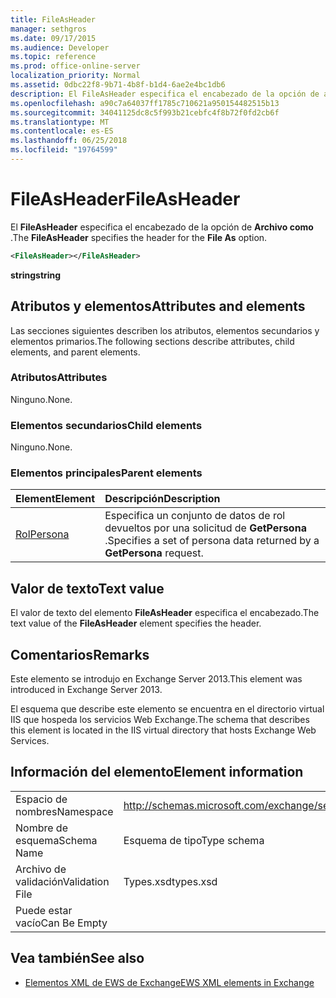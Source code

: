 ```yaml
---
title: FileAsHeader
manager: sethgros
ms.date: 09/17/2015
ms.audience: Developer
ms.topic: reference
ms.prod: office-online-server
localization_priority: Normal
ms.assetid: 0dbc22f8-9b71-4b8f-b1d4-6ae2e4bc1db6
description: El FileAsHeader especifica el encabezado de la opción de archivo como.
ms.openlocfilehash: a90c7a64037ff1785c710621a950154482515b13
ms.sourcegitcommit: 34041125dc8c5f993b21cebfc4f8b72f0fd2cb6f
ms.translationtype: MT
ms.contentlocale: es-ES
ms.lasthandoff: 06/25/2018
ms.locfileid: "19764599"
---
```

# <a name="fileasheader"></a><span data-ttu-id="f700a-103">FileAsHeader</span><span class="sxs-lookup"><span data-stu-id="f700a-103">FileAsHeader</span></span>

<span data-ttu-id="f700a-104">El **FileAsHeader** especifica el encabezado de la opción de **Archivo como** .</span><span class="sxs-lookup"><span data-stu-id="f700a-104">The **FileAsHeader** specifies the header for the **File As** option.</span></span> 
  
```XML
<FileAsHeader></FileAsHeader>
```

 <span data-ttu-id="f700a-105">**string**</span><span class="sxs-lookup"><span data-stu-id="f700a-105">**string**</span></span>
## <a name="attributes-and-elements"></a><span data-ttu-id="f700a-106">Atributos y elementos</span><span class="sxs-lookup"><span data-stu-id="f700a-106">Attributes and elements</span></span>

<span data-ttu-id="f700a-107">Las secciones siguientes describen los atributos, elementos secundarios y elementos primarios.</span><span class="sxs-lookup"><span data-stu-id="f700a-107">The following sections describe attributes, child elements, and parent elements.</span></span>
  
### <a name="attributes"></a><span data-ttu-id="f700a-108">Atributos</span><span class="sxs-lookup"><span data-stu-id="f700a-108">Attributes</span></span>

<span data-ttu-id="f700a-109">Ninguno.</span><span class="sxs-lookup"><span data-stu-id="f700a-109">None.</span></span>
  
### <a name="child-elements"></a><span data-ttu-id="f700a-110">Elementos secundarios</span><span class="sxs-lookup"><span data-stu-id="f700a-110">Child elements</span></span>

<span data-ttu-id="f700a-111">Ninguno.</span><span class="sxs-lookup"><span data-stu-id="f700a-111">None.</span></span>
  
### <a name="parent-elements"></a><span data-ttu-id="f700a-112">Elementos principales</span><span class="sxs-lookup"><span data-stu-id="f700a-112">Parent elements</span></span>

|<span data-ttu-id="f700a-113">**Element**</span><span class="sxs-lookup"><span data-stu-id="f700a-113">**Element**</span></span>|<span data-ttu-id="f700a-114">**Descripción**</span><span class="sxs-lookup"><span data-stu-id="f700a-114">**Description**</span></span>|
|:-----|:-----|
|[<span data-ttu-id="f700a-115">Rol</span><span class="sxs-lookup"><span data-stu-id="f700a-115">Persona</span></span>](persona.md) <br/> |<span data-ttu-id="f700a-116">Especifica un conjunto de datos de rol devueltos por una solicitud de **GetPersona** .</span><span class="sxs-lookup"><span data-stu-id="f700a-116">Specifies a set of persona data returned by a **GetPersona** request.</span></span>  <br/> |
   
## <a name="text-value"></a><span data-ttu-id="f700a-117">Valor de texto</span><span class="sxs-lookup"><span data-stu-id="f700a-117">Text value</span></span>

<span data-ttu-id="f700a-118">El valor de texto del elemento **FileAsHeader** especifica el encabezado.</span><span class="sxs-lookup"><span data-stu-id="f700a-118">The text value of the **FileAsHeader** element specifies the header.</span></span> 
  
## <a name="remarks"></a><span data-ttu-id="f700a-119">Comentarios</span><span class="sxs-lookup"><span data-stu-id="f700a-119">Remarks</span></span>

<span data-ttu-id="f700a-120">Este elemento se introdujo en Exchange Server 2013.</span><span class="sxs-lookup"><span data-stu-id="f700a-120">This element was introduced in Exchange Server 2013.</span></span>
  
<span data-ttu-id="f700a-121">El esquema que describe este elemento se encuentra en el directorio virtual IIS que hospeda los servicios Web Exchange.</span><span class="sxs-lookup"><span data-stu-id="f700a-121">The schema that describes this element is located in the IIS virtual directory that hosts Exchange Web Services.</span></span>
  
## <a name="element-information"></a><span data-ttu-id="f700a-122">Información del elemento</span><span class="sxs-lookup"><span data-stu-id="f700a-122">Element information</span></span>

|||
|:-----|:-----|
|<span data-ttu-id="f700a-123">Espacio de nombres</span><span class="sxs-lookup"><span data-stu-id="f700a-123">Namespace</span></span>  <br/> |http://schemas.microsoft.com/exchange/services/2006/types  <br/> |
|<span data-ttu-id="f700a-124">Nombre de esquema</span><span class="sxs-lookup"><span data-stu-id="f700a-124">Schema Name</span></span>  <br/> |<span data-ttu-id="f700a-125">Esquema de tipo</span><span class="sxs-lookup"><span data-stu-id="f700a-125">Type schema</span></span>  <br/> |
|<span data-ttu-id="f700a-126">Archivo de validación</span><span class="sxs-lookup"><span data-stu-id="f700a-126">Validation File</span></span>  <br/> |<span data-ttu-id="f700a-127">Types.xsd</span><span class="sxs-lookup"><span data-stu-id="f700a-127">types.xsd</span></span>  <br/> |
|<span data-ttu-id="f700a-128">Puede estar vacío</span><span class="sxs-lookup"><span data-stu-id="f700a-128">Can Be Empty</span></span>  <br/> ||
   
## <a name="see-also"></a><span data-ttu-id="f700a-129">Vea también</span><span class="sxs-lookup"><span data-stu-id="f700a-129">See also</span></span>



- [<span data-ttu-id="f700a-130">Elementos XML de EWS de Exchange</span><span class="sxs-lookup"><span data-stu-id="f700a-130">EWS XML elements in Exchange</span></span>](ews-xml-elements-in-exchange.md)

